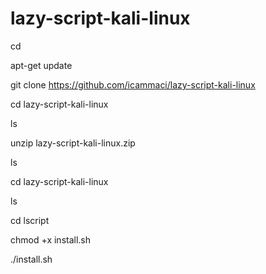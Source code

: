 # lazy-script-kali-linux

cd

apt-get update

git clone https://github.com/icammaci/lazy-script-kali-linux

cd lazy-script-kali-linux

ls

unzip lazy-script-kali-linux.zip

ls

cd lazy-script-kali-linux
 
ls
 
cd lscript

chmod +x install.sh

./install.sh
